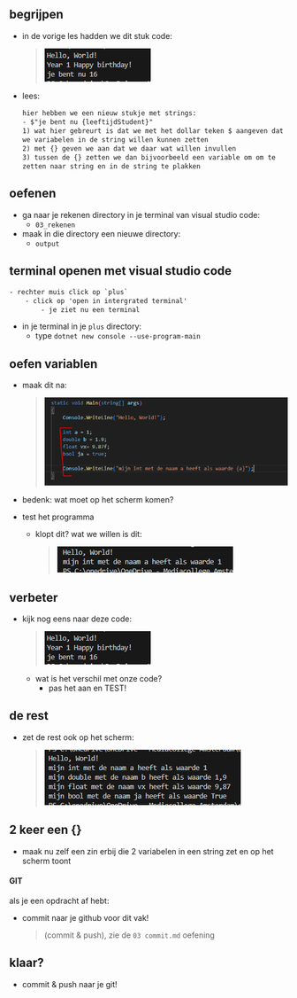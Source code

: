 

## begrijpen

- in de vorige les hadden we dit stuk code:
    > ![](img/test.PNG)
- lees:
    ```
    hier hebben we een nieuw stukje met strings:
    - $"je bent nu {leeftijdStudent}"
    1) wat hier gebreurt is dat we met het dollar teken $ aangeven dat we variabelen in de string willen kunnen zetten
    2) met {} geven we aan dat we daar wat willen invullen
    3) tussen de {} zetten we dan bijvoorbeeld een variable om om te zetten naar string en in de string te plakken 
    ```

## oefenen

- ga naar je rekenen directory in je terminal van visual studio code:
    - `03_rekenen`
- maak in die directory een nieuwe directory:
    - `output`

## terminal openen met visual studio code

    - rechter muis click op `plus`
        - click op 'open in intergrated terminal'
            - je ziet nu een terminal


- in je terminal in je `plus` directory:
    - type `dotnet new console --use-program-main`


## oefen variablen

- maak dit na:
    > ![](img/varmaak.PNG)

- bedenk: wat moet op het scherm komen?
- test het programma
    - klopt dit? wat we willen is dit:
        > ![](img/willen.PNG)
    
## verbeter

- kijk nog eens naar deze code:
    > ![](img/test.PNG)
    - wat is het verschil met onze code?
        - pas het aan en TEST!


## de rest

- zet de rest ook op het scherm:
    > ![](img/alles.PNG)


## 2 keer een {}

- maak nu zelf een zin erbij die 2 variabelen in een string zet en op het scherm toont


#### GIT

als je een opdracht af hebt:
- commit naar je github voor dit vak!
    > (commit & push), zie de `03 commit.md` oefening

## klaar?

- commit & push naar je git!